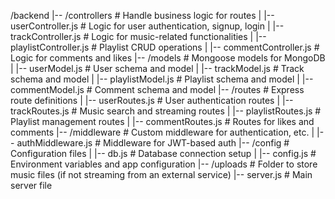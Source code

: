 /backend
|-- /controllers              # Handle business logic for routes
|   |-- userController.js     # Logic for user authentication, signup, login
|   |-- trackController.js    # Logic for music-related functionalities
|   |-- playlistController.js # Playlist CRUD operations
|   |-- commentController.js  # Logic for comments and likes
|-- /models                   # Mongoose models for MongoDB
|   |-- userModel.js          # User schema and model
|   |-- trackModel.js         # Track schema and model
|   |-- playlistModel.js      # Playlist schema and model
|   |-- commentModel.js       # Comment schema and model
|-- /routes                   # Express route definitions
|   |-- userRoutes.js         # User authentication routes
|   |-- trackRoutes.js        # Music search and streaming routes
|   |-- playlistRoutes.js     # Playlist management routes
|   |-- commentRoutes.js      # Routes for likes and comments
|-- /middleware               # Custom middleware for authentication, etc.
|   |-- authMiddleware.js     # Middleware for JWT-based auth
|-- /config                   # Configuration files
|   |-- db.js                 # Database connection setup
|   |-- config.js             # Environment variables and app configuration
|-- /uploads                  # Folder to store music files (if not streaming from an external service)
|-- server.js                 # Main server file
